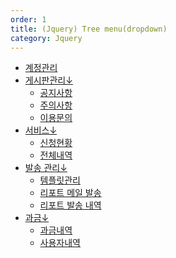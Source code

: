 ```yaml
---
order: 1
title: (Jquery) Tree menu(dropdown)
category: Jquery
---
```


<link href="/assets/css/menu.css" rel="stylesheet" type="text/css" />
<script type="text/javascript">
	$(document).ready(function() {
		$('.myMenu > li').bind('mouseover', openSubMenu);
		$('.myMenu > li').bind('mouseout', closeSubMenu);
		
		function openSubMenu() {
			$(this).find('ul').css('visibility', 'visible');	
		};
		
		function closeSubMenu() {
			$(this).find('ul').css('visibility', 'hidden');	
		};
				   
	});
</script>

<div style="margin-bottom:60px";>
	<ul class="myMenu" style="">
		<li><a href="/manage/manager_list">계정관리</a></li>
		<li><a href="#">게시판관리↓</a>
			<ul>
				<li><a href="/manage/lists/1">공지사항</a></li>
				<li><a href="/manage/lists/2">주의사항</a></li>
				<li><a href="/manage/lists/3">이용문의</a></li>
			</ul>
		</li>
		<li><a href="#">서비스↓</a>
			<ul>
				<li><a href="/manage/inspect">신청현황</a></li>
				<li><a href="/manage/inspect_all">전체내역</a></li>
			</ul>
		</li>
		<li><a href="#">발송 관리↓</a>
			<ul>
				<li><a href="/manage/template">템플릿관리</a></li>
				<li><a href="/manage/report_mailing">리포트 메일 발송</a></li>
				<li><a href="/manage/report_sendlist">리포트 발송 내역</a></li>
			</ul>
		</li>
		<li><a href="#">과금↓</a>
			<ul>
				<li><a href="/manage/receipt">과금내역</a></li>
				<li><a href="/manage/userlist">사용자내역</a></li>
			</ul>
		</li>
	</ul>
</div>
